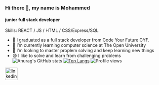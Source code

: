 

### Hi there 👋, my name is Mohammed
#### junior full stack developer

Skills:  REACT / JS / HTML / CSS/Express/SQL

- 🔭 I graduated as a full stack developer from Code Your Future CYF. 
- 🌱 I’m currently learning computer science at The Open University 
- 👯 I’m looking to master proplem solving and keep learning new things 
- 😄  I like to solve and learn from challenging problems <br>
![Anurag's GitHub stats](https://github-readme-stats.vercel.app/api?username=Mohammedal-abdulhamid&show_icons=true&theme=blue-green)
[![Top Langs](https://github-readme-stats.vercel.app/api/top-langs/?username=Mohammedal-abdulhamid)](https://github.com/anuraghazra/github-readme-stats)
![Profile views](https://gpvc.arturio.dev/Mohammedal-abdulhamid)  


<a href="https://www.linkedin.com/in/mohammed-alabdulhamid-445455209/" ><img src='https://cdn.jsdelivr.net/npm/simple-icons@3.0.1/icons/linkedin.svg' alt='linkedin' height='40'></a>


